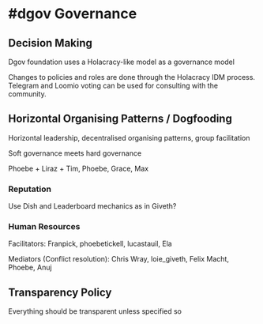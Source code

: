# \#dgov Governance

## Decision Making

Dgov foundation uses a Holacracy-like model as a governance model

Changes to policies and roles are done through the Holacracy IDM process. Telegram and Loomio voting can be used for consulting with the community.

## Horizontal Organising Patterns / Dogfooding

Horizontal leadership, decentralised organising patterns, group facilitation

Soft governance meets hard governance

Phoebe + Liraz + Tim, Phoebe, Grace, Max

### Reputation

Use Dish and Leaderboard mechanics as in Giveth?

### Human Resources

Facilitators: Franpick, phoebetickell, lucastauil, Ela

Mediators \(Conflict resolution\): Chris Wray, loie\_giveth, Felix Macht, Phoebe, Anuj

## Transparency Policy

Everything should be transparent unless specified so

### 

